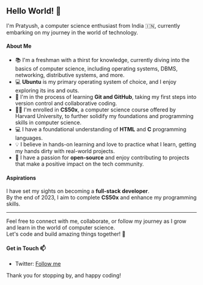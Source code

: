 ## Hello World! 👋

I'm Pratyush, a computer science enthusiast from India 🇮🇳, currently embarking on my journey in the world of technology. 

#### About Me
- 📚 I'm a freshman with a thirst for knowledge, currently diving into the basics of computer science, including operating systems, DBMS, networking, distributive systems, and more.
- 💻 **Ubuntu** is my primary operating system of choice, and I enjoy exploring its ins and outs.
- 🌱 I'm in the process of learning **Git and GitHub**, taking my first steps into version control and collaborative coding.
- 👨‍🎓 I'm enrolled in **CS50x**, a computer science course offered by Harvard University, to further solidify my foundations and programming skills in computer science.
- 💻 I have a foundational understanding of **HTML** and **C** programming languages.
- 💡 I believe in hands-on learning and love to practice what I learn, getting my hands dirty with real-world projects.
- 🤝 I have a passion for **open-source** and enjoy contributing to projects that make a positive impact on the tech community.

#### Aspirations
I have set my sights on becoming a **full-stack developer**. <br>
By the end of 2023, I aim to complete **CS50x** and enhance my programming skills.

---

Feel free to connect with me, collaborate, or follow my journey as I grow and learn in the world of computer science. <br>
Let's code and build amazing things together! 🚀

#### Get in Touch 📫
- Twitter: [Follow me](https://twitter.com/PratyushS_26)

Thank you for stopping by, and happy coding! 
